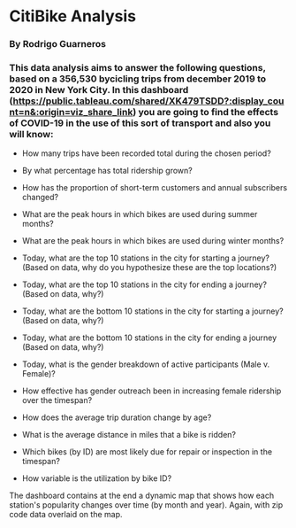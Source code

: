 # CitiBike Analysis
### By Rodrigo Guarneros

### This data analysis aims to answer the following questions, based on a 356,530 bycicling trips from december 2019 to 2020 in New York City. In this dashboard (https://public.tableau.com/shared/XK479TSDD?:display_count=n&:origin=viz_share_link) you are going to find the effects of COVID-19 in the use of this sort of transport and also you will know: 

- How many trips have been recorded total during the chosen period?

- By what percentage has total ridership grown?

- How has the proportion of short-term customers and annual subscribers changed?
 
- What are the peak hours in which bikes are used during summer months?

- What are the peak hours in which bikes are used during winter months?

- Today, what are the top 10 stations in the city for starting a journey? (Based on data, why do you hypothesize these are the top locations?)

- Today, what are the top 10 stations in the city for ending a journey? (Based on data, why?)

- Today, what are the bottom 10 stations in the city for starting a journey? (Based on data, why?)

- Today, what are the bottom 10 stations in the city for ending a journey (Based on data, why?)

- Today, what is the gender breakdown of active participants (Male v. Female)?

- How effective has gender outreach been in increasing female ridership over the timespan?

- How does the average trip duration change by age?

- What is the average distance in miles that a bike is ridden?

- Which bikes (by ID) are most likely due for repair or inspection in the timespan?

- How variable is the utilization by bike ID?

The dashboard contains at the end a dynamic map that shows how each station's popularity changes over time (by month and year). Again, with zip code data overlaid on the map.
